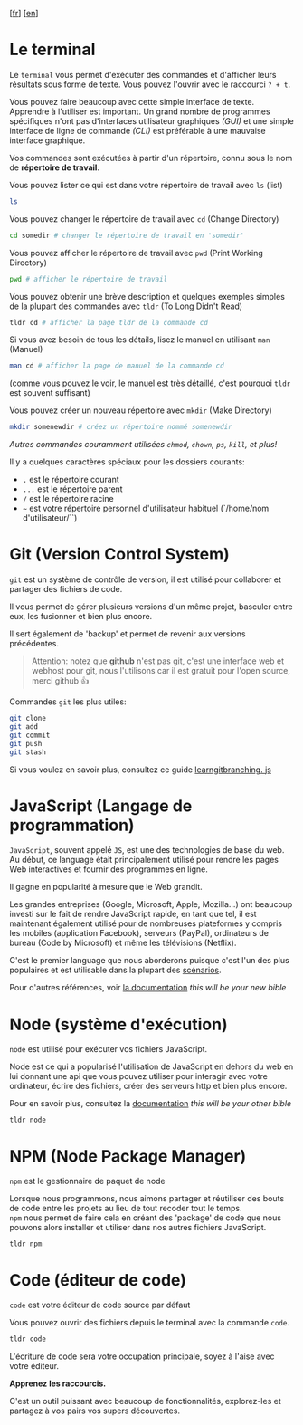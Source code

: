 [[fr](https://github.com/nan-ci/js-tools/blob/master/README.fr.md)]
[[en](https://github.com/nan-ci/js-tools/blob/master/README.md)]

# Le terminal

Le `terminal` vous permet d'exécuter des commandes et d'afficher leurs résultats sous forme de texte.
Vous pouvez l'ouvrir avec le raccourci `? + t`.

Vous pouvez faire beaucoup avec cette simple interface de texte. Apprendre à l'utiliser est important. Un grand nombre de programmes spécifiques n'ont pas d'interfaces utilisateur graphiques *(GUI)* et une simple interface de ligne de commande *(CLI)* est préférable à une mauvaise interface graphique.
 
Vos commandes sont exécutées à partir d'un répertoire, connu sous le nom de **répertoire de travail**.

Vous pouvez lister ce qui est dans votre répertoire de travail avec `ls` (list)
```sh
ls
```

Vous pouvez changer le répertoire de travail avec `cd` (Change Directory)
```sh
cd somedir # changer le répertoire de travail en 'somedir'
```

Vous pouvez afficher le répertoire de travail avec `pwd` (Print Working Directory)
```sh
pwd # afficher le répertoire de travail
```

Vous pouvez obtenir une brève description et quelques exemples simples de la plupart des commandes avec `tldr` (To Long Didn't Read)
```sh
tldr cd # afficher la page tldr de la commande cd
```

Si vous avez besoin de tous les détails, lisez le manuel en utilisant `man` (Manuel)
```sh
man cd # afficher la page de manuel de la commande cd
```
(comme vous pouvez le voir, le manuel est très détaillé, c'est pourquoi `tldr` est souvent suffisant)

Vous pouvez créer un nouveau répertoire avec `mkdir` (Make Directory)
```sh
mkdir somenewdir # créez un répertoire nommé somenewdir
```

*Autres commandes couramment utilisées `chmod`, `chown`, `ps`, `kill`, et plus!*

Il y a quelques caractères spéciaux pour les dossiers courants:
- `.` est le répertoire courant
- `...` est le répertoire parent
- `/` est le répertoire racine
- `~` est votre répertoire personnel d'utilisateur habituel (`/home/nom d'utilisateur/``)



# Git (Version Control System)
`git` est un système de contrôle de version, il est utilisé pour collaborer et partager des fichiers de code.

Il vous permet de gérer plusieurs versions d'un même projet, basculer entre eux, les fusionner et bien plus encore.

Il sert également de 'backup' et permet de revenir aux versions précédentes.

> Attention: notez que **github** n'est pas git, c'est une interface web et webhost
pour git, nous l'utilisons car il est gratuit pour l'open source, merci github :+1:

Commandes `git` les plus utiles:
```sh
git clone
git add
git commit
git push
git stash
```

Si vous voulez en savoir plus, consultez ce guide
[learngitbranching. js](https://learngitbranching.js.org/?demo)



# JavaScript (Langage de programmation)
`JavaScript`, souvent appelé `JS`, est une des technologies de base du web.
Au début, ce language était principalement utilisé pour rendre les pages Web interactives et fournir des programmes en ligne.

Il gagne en popularité à mesure que le Web grandit.

Les grandes entreprises (Google, Microsoft, Apple, Mozilla...) ont beaucoup investi sur le fait de rendre JavaScript rapide, en tant que tel, il est maintenant également utilisé pour de nombreuses plateformes y compris les mobiles (application Facebook), serveurs (PayPal), ordinateurs de bureau (Code by Microsoft)
et même les télévisions (Netflix).

C'est le premier language que nous aborderons puisque c'est l'un des plus populaires et est utilisable dans la plupart des [scénarios](https://www.youtube.com/watch?v=Q6TLWqqn82J4).

Pour d'autres références, voir [la documentation](https://developer.mozilla.org/bm/docs/Web/JavaScript)
*this will be your new bible*

# Node (système d'exécution)

`node` est utilisé pour exécuter vos fichiers JavaScript.

Node est ce qui a popularisé l'utilisation de JavaScript en dehors du web en lui donnant une api que vous pouvez utiliser pour interagir avec votre ordinateur, écrire des fichiers, créer des serveurs http et bien plus encore.

Pour en savoir plus, consultez la [documentation](https://nodejs.org/api/index.html)
*this will be your other bible*


```
tldr node
```



# NPM (Node Package Manager)

`npm` est le gestionnaire de paquet de node

Lorsque nous programmons, nous aimons partager et réutiliser des bouts de code entre les projets au lieu de tout recoder tout le temps.  
`npm` nous permet de faire cela en créant des 'package' de code que nous pouvons alors installer et utiliser dans nos autres fichiers JavaScript.

```
tldr npm
```

# Code (éditeur de code)

`code` est votre éditeur de code source par défaut

Vous pouvez ouvrir des fichiers depuis le terminal avec la commande `code`.

```sh
tldr code
```

L'écriture de code sera votre occupation principale, soyez à l'aise avec votre éditeur.

**Apprenez les raccourcis.**

C'est un outil puissant avec beaucoup de fonctionnalités, explorez-les et partagez à vos pairs vos supers découvertes.

